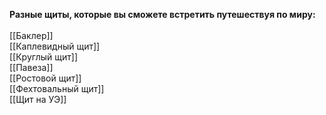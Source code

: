**Разные щиты, которые вы сможете встретить путешествуя по миру:**<br>
<br>
[[Баклер]]<br>
[[Каплевидный щит]]<br>
[[Круглый щит]]<br>
[[Павеза]]<br>
[[Ростовой щит]]<br>
[[Фехтовальный щит]]<br>
[[Щит на УЭ]]<br>